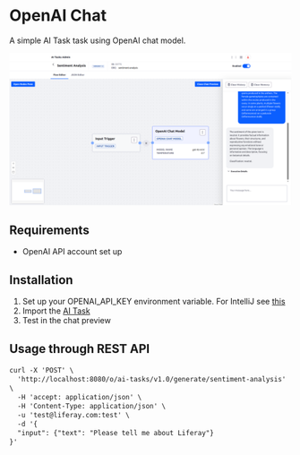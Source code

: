 # OpenAI Chat

A simple AI Task task using OpenAI chat model.


![Sentiment Analysis](sentiment-analysis.png "Sentiment Analysis")

## Requirements

* OpenAI API account set up

## Installation

1. Set up your OPENAI_API_KEY environment variable. For IntelliJ see [this](https://www.jetbrains.com/help/objc/add-environment-variables-and-program-arguments.html)
1. Import the [AI Task](./openai-chat.json)
1. Test in the chat preview


## Usage through REST API

```
curl -X 'POST' \
  'http://localhost:8080/o/ai-tasks/v1.0/generate/sentiment-analysis' \
  -H 'accept: application/json' \
  -H 'Content-Type: application/json' \
  -u 'test@liferay.com:test' \
  -d '{
  "input": {"text": "Please tell me about Liferay"}
}'
```